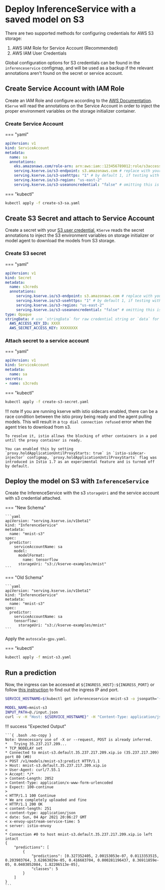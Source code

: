 # Deploy InferenceService with a saved model on S3

There are two supported methods for configuring credentials for AWS S3 storage:

1. AWS IAM Role for Service Account (Recommended)
1. AWS IAM User Credentials

Global configuration options for S3 credentials can be found in the `inferenceservice` configmap, and will be used as a backup if the relevant annotations aren't found on the secret or service account.

## Create Service Account with IAM Role

Create an IAM Role and configure according to the [AWS Documentation](https://docs.aws.amazon.com/eks/latest/userguide/iam-roles-for-service-accounts.html). `KServe` will read the annotations on the Service Account in order to inject the proper environment variables on the storage initializer container.

### Create Service Account

=== "yaml"
```yaml
apiVersion: v1
kind: ServiceAccount
metadata:
  name: sa
  annotations:
    eks.amazonaws.com/role-arn: arn:aws:iam::123456789012:role/s3access # replace with your IAM role ARN
    serving.kserve.io/s3-endpoint: s3.amazonaws.com # replace with your s3 endpoint e.g minio-service.kubeflow:9000
    serving.kserve.io/s3-usehttps: "1" # by default 1, if testing with minio you can set to 0
    serving.kserve.io/s3-region: "us-east-2"
    serving.kserve.io/s3-useanoncredential: "false" # omitting this is the same as false, if true will ignore provided credential and use anonymous credentials
```

=== "kubectl"
```bash
kubectl apply -f create-s3-sa.yaml
```

## Create S3 Secret and attach to Service Account

Create a secret with your [S3 user credential](https://console.aws.amazon.com/iam/home#/users), `KServe` reads the secret annotations to inject the S3 environment variables on storage initializer or model agent to download the models from S3 storage.

### Create S3 secret

=== "yaml"
```yaml
apiVersion: v1
kind: Secret
metadata:
  name: s3creds
  annotations:
     serving.kserve.io/s3-endpoint: s3.amazonaws.com # replace with your s3 endpoint e.g minio-service.kubeflow:9000
     serving.kserve.io/s3-usehttps: "1" # by default 1, if testing with minio you can set to 0
     serving.kserve.io/s3-region: "us-east-2"
     serving.kserve.io/s3-useanoncredential: "false" # omitting this is the same as false, if true will ignore provided credential and use anonymous credentials
type: Opaque
stringData: # use `stringData` for raw credential string or `data` for base64 encoded string
  AWS_ACCESS_KEY_ID: XXXX
  AWS_SECRET_ACCESS_KEY: XXXXXXXX
```

### Attach secret to a service account

=== "yaml"
```yaml
apiVersion: v1
kind: ServiceAccount
metadata:
  name: sa
secrets:
- name: s3creds
```

=== "kubectl"
```bash
kubectl apply -f create-s3-secret.yaml
```

!!! note
    If you are running kserve with istio sidecars enabled, there can be a race condition between the istio proxy being ready and the agent pulling models. This will result in a `tcp dial connection refused` error when the agent tries to download from s3.

    To resolve it, istio allows the blocking of other containers in a pod until the proxy container is ready.

    You can enabled this by setting `proxy.holdApplicationUntilProxyStarts: true` in `istio-sidecar-injector` configmap, `proxy.holdApplicationUntilProxyStarts` flag was introduced in Istio 1.7 as an experimental feature and is turned off by default.


## Deploy the model on S3 with `InferenceService`

Create the InferenceService with the s3 `storageUri` and the service account with s3 credential attached.

=== "New Schema"

    ```yaml
    apiVersion: "serving.kserve.io/v1beta1"
    kind: "InferenceService"
    metadata:
      name: "mnist-s3"
    spec:
      predictor:
        serviceAccountName: sa
        model:
          modelFormat:
            name: tensorflow
          storageUri: "s3://kserve-examples/mnist"
    ```

=== "Old Schema"

    ```yaml
    apiVersion: "serving.kserve.io/v1beta1"
    kind: "InferenceService"
    metadata:
      name: "mnist-s3"
    spec:
      predictor:
        serviceAccountName: sa
        tensorflow:
          storageUri: "s3://kserve-examples/mnist"
    ```

Apply the `autoscale-gpu.yaml`.

=== "kubectl"
```bash
kubectl apply -f mnist-s3.yaml
```

## Run a prediction

Now, the ingress can be accessed at `${INGRESS_HOST}:${INGRESS_PORT}` or follow [this instruction](../../../get_started/first_isvc.md#4-determine-the-ingress-ip-and-ports)
to find out the ingress IP and port.

```bash
SERVICE_HOSTNAME=$(kubectl get inferenceservice mnist-s3 -o jsonpath='{.status.url}' | cut -d "/" -f 3)

MODEL_NAME=mnist-s3
INPUT_PATH=@./input.json
curl -v -H "Host: ${SERVICE_HOSTNAME}" -H "Content-Type: application/json" http://${INGRESS_HOST}:${INGRESS_PORT}/v1/models/$MODEL_NAME:predict -d $INPUT_PATH
```

!!! success "Expected Output"

    ```{ .bash .no-copy }
    Note: Unnecessary use of -X or --request, POST is already inferred.
    *   Trying 35.237.217.209...
    * TCP_NODELAY set
    * Connected to mnist-s3.default.35.237.217.209.xip.io (35.237.217.209) port 80 (#0)
    > POST /v1/models/mnist-s3:predict HTTP/1.1
    > Host: mnist-s3.default.35.237.217.209.xip.io
    > User-Agent: curl/7.55.1
    > Accept: */*
    > Content-Length: 2052
    > Content-Type: application/x-www-form-urlencoded
    > Expect: 100-continue
    >
    < HTTP/1.1 100 Continue
    * We are completely uploaded and fine
    < HTTP/1.1 200 OK
    < content-length: 251
    < content-type: application/json
    < date: Sun, 04 Apr 2021 20:06:27 GMT
    < x-envoy-upstream-service-time: 5
    < server: istio-envoy
    <
    * Connection #0 to host mnist-s3.default.35.237.217.209.xip.io left intact
    {
        "predictions": [
            {
                "predictions": [0.327352405, 2.00153053e-07, 0.0113353515, 0.203903764, 3.62863029e-05, 0.416683704, 0.000281196437, 8.36911859e-05, 0.0403052084, 1.82206513e-05],
                "classes": 5
            }
        ]
    }
    ```
